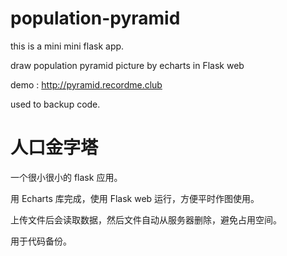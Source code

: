 # population-pyramid


this is a mini mini flask app.

draw population pyramid picture by echarts in Flask web 

demo : http://pyramid.recordme.club

used to backup code.

# 人口金字塔

一个很小很小的 flask 应用。

用 Echarts 库完成，使用 Flask web 运行，方便平时作图使用。

上传文件后会读取数据，然后文件自动从服务器删除，避免占用空间。

用于代码备份。
